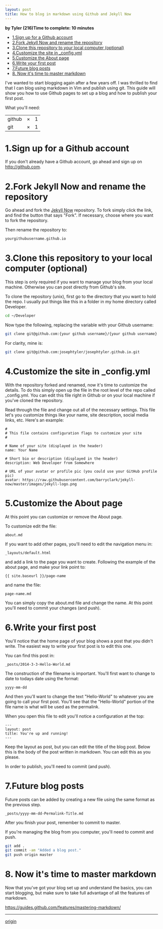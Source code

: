 ```yaml
---
layout: post
title: How to blog in markdown using Github and Jekyll Now
---
```


**by Tyler (216)Time to complete: 10 minutes**

<!-- TOC -->
- [1.Sign up for a Github account](#1sign-up-for-a-github-account)
- [2.Fork Jekyll Now and rename the repository](#2fork-jekyll-now-and-rename-the-repository)
- [3.Clone this repository to your local computer (optional)](#3clone-this-repository-to-your-local-computer-optional)
- [4.Customize the site in _config.yml](#4customize-the-site-in-_configyml)
- [5.Customize the About page](#5customize-the-about-page)
- [6.Write your first post](#6write-your-first-post)
- [7.Future blog posts](#7future-blog-posts)
- [8. Now it's time to master markdown](#8-now-its-time-to-master-markdown)
<!-- /TOC -->

I've wanted to start blogging again after a few years off. I was thrilled to find that I can blog using markdown in Vim and publish using git. This guide will show you how to use Github pages to set up a blog and how to publish your first post.

What you'll need:

||||
|:--|:--|:--|
|github	|×	|1	|
|git	|×	|1|	

# 1.Sign up for a Github account

If you don't already have a Github account, go ahead and sign up on http://github.com.

# 2.Fork Jekyll Now and rename the repository 

Go ahead and fork the [Jekyll Now](https://github.com/barryclark/jekyll-now) repository. To fork simply click the link, and find the button that says "Fork". If necessary, choose where you want to fork the repository.

Then rename the repository to:
```sh
yourgithubusername.github.io
```
# 3.Clone this repository to your local computer (optional)
This step is only required if you want to manage your blog from your local machine. Otherwise you can post directly from Github's site.

To clone the repository (unix), first go to the directory that you want to hold the repo. I usually put things like this in a folder in my home directory called Developer.
```sh
cd ~/Developer
```
Now type the following, replacing the variable with your Github username:
```sh
git clone git@github.com:{your github username}/{your github username}.github.io.git
```
For clarity, mine is:
```sh
git clone git@github.com:josephtyler/josephtyler.github.io.git
```
# 4.Customize the site in _config.yml
With the repository forked and renamed, now it's time to customize the details. To do this simply open up the file in the root level of the repo called _config.yml. You can edit this file right in Github or on your local machine if you've cloned the repository.

Read through the file and change out all of the necessary settings. This file let's you customize things like your name, site description, social media links, etc.
Here's an example:
```
#
# This file contains configuration flags to customize your site
#

# Name of your site (displayed in the header)
name: Your Name

# Short bio or description (displayed in the header)
description: Web Developer from Somewhere

# URL of your avatar or profile pic (you could use your GitHub profile pic)
avatar: https://raw.githubusercontent.com/barryclark/jekyll-now/master/images/jekyll-logo.png
```
# 5.Customize the About page
At this point you can customize or remove the About page.

To customize edit the file:
```
about.md
```
If you want to add other pages, you'll need to edit the navigation menu in:
```
_layouts/default.html
```
and add a link to the page you want to create. Following the example of the about page, and make your link point to:
```
{{ site.baseurl }}/page-name
```
and name the file:
```
page-name.md
```
You can simply copy the about.md file and change the name. At this point you'll need to commit your changes (and push).


# 6.Write your first post
You'll notice that the home page of your blog shows a post that you didn't write. The easiest way to write your first post is to edit this one.

You can find this post in:
```
_posts/2014-3-3-Hello-World.md
```
The construction of the filename is important. You'll first want to change to date to todays date using the format:
```
yyyy-mm-dd
```
And then you'll want to change the text "Hello-World" to whatever you are going to call your first post. You'll see that the "Hello-World" portion of the file name is what will be used as the permalink.

When you open this file to edit you'll notice a configuration at the top:
```
---
layout: post
title: You're up and running!
---
```
Keep the layout as post, but you can edit the title of the blog post. Below this is the body of the post written in markdown. You can edit this as you please.

In order to publish, you'll need to commit (and push).

# 7.Future blog posts
Future posts can be added by creating a new file using the same format as the previous step.
```
_posts/yyyy-mm-dd-Permalink-Title.md
```
After you finish your post, remember to commit to master.

If you're managing the blog from you computer, you'll need to commit and push.
```sh
git add .
git commit -am "Added a blog post."
git push origin master
```
# 8. Now it's time to master markdown
Now that you've got your blog set up and understand the basics, you can start blogging, but make sure to take full advantage of all the features of markdown.

https://guides.github.com/features/mastering-markdown/

---
[origin](https://howchoo.com/g/yzg0yjdmntl/how-to-blog-in-markdown-using-github-and-jekyll-now)
